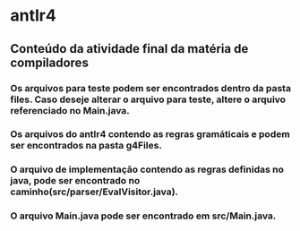 # antlr4

## Conteúdo da atividade final da matéria de compiladores

### Os arquivos para teste podem ser encontrados dentro da pasta **files**. Caso deseje alterar o arquivo para teste, altere o arquivo referenciado no **Main.java**.

### Os arquivos do antlr4 contendo as regras gramáticais e podem ser encontrados na pasta **g4Files**.

### O arquivo de implementação contendo as regras definidas no java, pode ser encontrado no caminho(**src/parser/EvalVisitor.java**).

### O arquivo Main.java pode ser encontrado em **src/Main.java**.
